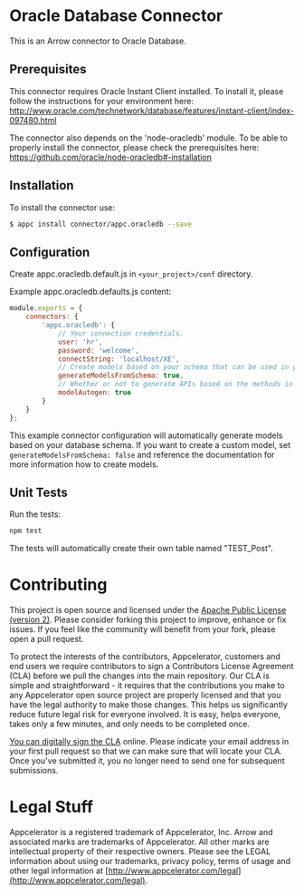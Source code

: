 # Oracle Database Connector

This is an Arrow connector to Oracle Database.

## Prerequisites

This connector requires Oracle Instant Client installed. To install it, please follow the instructions for your environment here:
http://www.oracle.com/technetwork/database/features/instant-client/index-097480.html

The connector also depends on the 'node-oracledb' module. To be able to properly install the connector, please check the prerequisites here:
https://github.com/oracle/node-oracledb#-installation

## Installation

To install the connector use:

```bash
$ appc install connector/appc.oracledb --save
```

## Configuration

Create appc.oracledb.default.js in `<your_project>/conf` directory.

Example appc.oracledb.defaults.js content:
```javascript
module.exports = {
    connectors: {
        'appc.oracledb': {
            // Your connection credentials.
            user: 'hr',
            password: 'welcome',
            connectString: 'localhost/XE',
            // Create models based on your schema that can be used in your API.
            generateModelsFromSchema: true,
            // Whether or not to generate APIs based on the methods in generated models.
            modelAutogen: true
        }
    }
};
```

This example connector configuration will automatically generate models based on your database schema.
If you want to create a custom model, set `generateModelsFromSchema: false` and reference the documentation for more information how to create models.

## Unit Tests

Run the tests:

```bash
npm test
```

The tests will automatically create their own table named "TEST_Post".


# Contributing

This project is open source and licensed under the [Apache Public License (version 2)](http://www.apache.org/licenses/LICENSE-2.0).  Please consider forking this project to improve, enhance or fix issues. If you feel like the community will benefit from your fork, please open a pull request.

To protect the interests of the contributors, Appcelerator, customers and end users we require contributors to sign a Contributors License Agreement (CLA) before we pull the changes into the main repository. Our CLA is simple and straightforward - it requires that the contributions you make to any Appcelerator open source project are properly licensed and that you have the legal authority to make those changes. This helps us significantly reduce future legal risk for everyone involved. It is easy, helps everyone, takes only a few minutes, and only needs to be completed once.

[You can digitally sign the CLA](http://bit.ly/app_cla) online. Please indicate your email address in your first pull request so that we can make sure that will locate your CLA.  Once you've submitted it, you no longer need to send one for subsequent submissions.


# Legal Stuff

Appcelerator is a registered trademark of Appcelerator, Inc. Arrow and associated marks are trademarks of Appcelerator. All other marks are intellectual property of their respective owners. Please see the LEGAL information about using our trademarks, privacy policy, terms of usage and other legal information at [http://www.appcelerator.com/legal](http://www.appcelerator.com/legal).